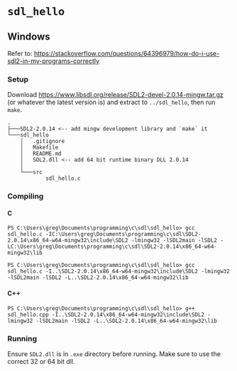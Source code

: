 # `sdl_hello`

## Windows

Refer to: <https://stackoverflow.com/questions/64396979/how-do-i-use-sdl2-in-my-programs-correctly>

### Setup

Download <https://www.libsdl.org/release/SDL2-devel-2.0.14-mingw.tar.gz> (or whatever the latest version is) and extract to `../sdl_hello`, then run `make`.

```
.
├───SDL2-2.0.14 <-- add mingw development library and `make` it
└───sdl_hello
    │   .gitignore
    │   Makefile
    │   README.md
    │   SDL2.dll <-- add 64 bit runtime binary DLL 2.0.14
    │   
    └───src
            sdl_hello.c
```

### Compiling

#### C

```
PS C:\Users\greg\Documents\programming\c\sdl\sdl_hello> gcc sdl_hello.c -IC:\Users\greg\Documents\programming\c\sdl\SDL2-2.0.14\x86_64-w64-mingw32\include\SDL2 -lmingw32 -lSDL2main -lSDL2 -LC:\Users\greg\Documents\programming\c\sdl\SDL2-2.0.14\x86_64-w64-mingw32\lib
```

```
PS C:\Users\greg\Documents\programming\c\sdl\sdl_hello> gcc sdl_hello.c -I..\SDL2-2.0.14\x86_64-w64-mingw32\include\SDL2 -lmingw32 -lSDL2main -lSDL2 -L..\SDL2-2.0.14\x86_64-w64-mingw32\lib
```

#### C++

```
PS C:\Users\greg\Documents\programming\c\sdl\sdl_hello> g++ sdl_hello.cpp -I..\SDL2-2.0.14\x86_64-w64-mingw32\include\SDL2 -lmingw32 -lSDL2main -lSDL2 -L..\SDL2-2.0.14\x86_64-w64-mingw32\lib
```

### Running

Ensure `SDL2.dll` is in `.exe` directory before running. Make sure to use the correct 32 or 64 bit dll.


